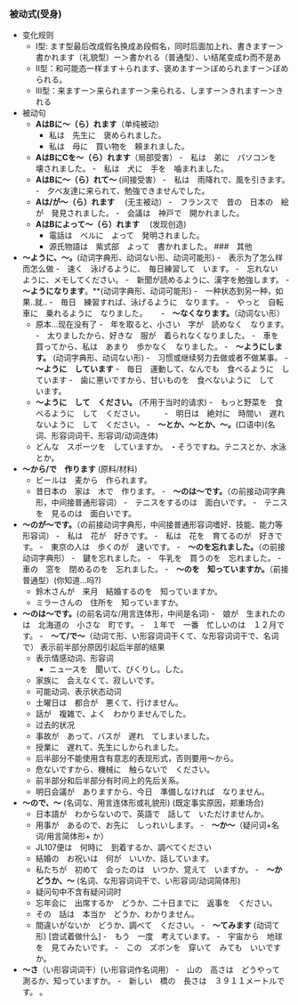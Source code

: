 ### 被动式(受身)
- 变化规则
	- I型: ます型最后改成假名换成あ段假名，同时后面加上れ、書きますー＞書かれます（礼貌型）ー＞書かれる（普通型）、い结尾变成わ而不是あ
	- II型：和可能态一样ます＋られます、褒めますー＞ぼめられますー＞ぼめられる。
	- III型：来ますー＞来られますー＞来られる、しますー＞きれますー＞きれる
- 被动句
	- **AはBに〜（ら）れます**（单纯被动）
		- 私は　先生に　褒められました。
		- 私は　母に　買い物を　頼まれました。 
	- **AはBにCを〜（ら）れます**（局部受害）
		-　私は　弟に　パソコンを　壊されました。
		-　私は　犬に　手を　噛まれました。
	- **AはBに〜（ら）れて〜**  (间接受害）
		-　私は　雨降れで、風を引きます。
		-　夕べ友達に来られて、勉強できませんでした。
	- **Aは/が〜（ら）れます** 　(无主被动）
		-　フランスで　昔の　日本の　絵が　発見されました。
		-　会議は　神戸で　開かれました。　 
	- **AはBによって〜（ら）れます**　 (发现创造)
		- 電話は　ベルに　よって　発明されました。
		- 源氏物語は　紫式部　よって　書かれました。
###　其他
- **〜ように、〜。**(动词字典形、动词ない形、动词可能形)
	-　表示为了怎么样而怎么做
		-　速く　泳げるように、　毎日練習して　います。
		-　忘れない　ように、メモしてください。
		-　新聞が読めるように、漢字を勉強します。
-　**～ようになります**。**(动词字典形、动词可能形)
	-　一种状态到另一种，如果..就..
		-　毎日　練習すれば、泳げるように　なります。
		-　やっと　自転車に　乗れるように　なりました。　　
-　**〜なくなります。**（动词ない形）
	- 原本...现在没有了
		-　年を取ると、小さい　字が　読めなく　なります。
		-　太りましたから、好きな　服が　着られなくなりました。
		-　車を　買ってから、私は　あまり　歩かなく　なりました。
-　**〜ようにします。** (动词字典形、动词ない形)
	-　习惯或继续努力去做或者不做某事。
	-　**〜ように　しています**
		-　毎日　運動して、なんでも　食べるように　しています
		-　歯に悪いですから、甘いものを　食べないように　して　います。　
	- **〜ように　して　ください。** (不用于当时的请求)
		-　もっと野菜を　食べるように　して　ください。  　　
		-　明日は　絶対に　時間い　遅れないように　して　ください。
-　**〜とか、〜とか、〜。**(口语中)(名词、形容词词干、形容词/动词连体)
	- どんな　スポーツを　していますか。	
	・そうですね。テニスとか、水泳とか。 　
-  **〜から/で　作ります** (原料/材料)
	- ビールは　麦から　作られます。
	- 昔日本の　家は　木で　作ります。
-　**〜のは〜です。**（の前接动词字典形，中间接普通形容词）
	-　テニスをするのは　面白いです。
	-　テニスを　見るのは　面白いです。　
- **〜のが〜です。**（の前接动词字典形，中间接普通形容词嗜好、技能、能力等形容词）
	-　私は　花が　好きです。
	-　私は　花を　育てるのが　好きです。
	-　東京の人は　歩くのが　速いです。
-　**〜のを忘れました。**（の前接动词字典形）
	-　鍵を忘れました。
	-　牛乳を　買うのを　忘れました。
	-　車の　窓を　閉めるのを　忘れました。
-　**〜のを　知っていますか。**（前接普通型）(你知道...吗?)
	- 鈴木さんが　来月　結婚するのを　知っていますか。
	- ミラーさんの　住所を　知っていますか。
- **〜のは〜です。**(の前名词な/用言连体形，中间是名词)
	-　娘が　生まれたのは　北海道の　小さな　町です。
	-　１年で　一番　忙しいのは　１２月です。
-　**〜て/で〜**（动词て形、い形容词词干くて、な形容词词干で、名词で） 表示前半部分原因引起后半部的结果
	- 表示情感动词、形容词　
		- ニュースを　聞いて、びくりし。した。
    - 家族に　会えなくて、寂しいです。
	- 可能动词、表示状态动词 
    - 土曜日は　都合が　悪くて、行けません。
    - 話が　複雑で、よく　わかりませんでした。
	- 过去的状况 
    - 事故が　あって、バスが　遅れ　てしまいました。
    - 授業に　遅れて、先生にしかられました。
	- 后半部分不能使用含有意志的表现形式，否则要用〜から。 
    - 危ないですから、機械に　触らないで　ください。
	- 前半部分和后半部分有时间上的先后关系。 
    - 明日会議が　ありますから、今日　準備しなければ　なりません。
- **～ので、〜** (名词な、用言连体形或礼貌形) (既定事实原因，郑重场合)
	- 日本語が　わからないので、英語で　話して　いただけませんか。
	- 用事が　あるので、お先に　しっれいします。
-　**〜か〜**（疑问词+名词/用言简体形+ か）
	- JL107便は　何時に　到着するか、調べてください
	- 結婚の　お祝いは　何が　いいか、話しています。
	- 私たちが　初めて　会ったのは　いつか、覚えて　いますか。
-　**〜かどうか、〜** (名词、な形容词词干で、い形容词/动词简体形)
	- 疑问句中不含有疑问词时
	- 忘年会に　出席するか　どうか、二十日までに　返事を　ください。
	- その　話は　本当か　どうか、わかりません。
	- 間違いがないか　どうか、調べて　ください。
-　**〜てみます** (动词て形) [尝试着做什么]
	-　もう　一度　考えています。
	-　宇宙から　地球を　見てみたいです。
	-　この　ズボンを　穿いて　みても　いいですか。
- **～さ**（い形容词词干）(い形容词作名词用）
	-　山の　高さは　どうやって　測るか、知っていますか。
	-　新しい　橋の　長さは　３９１１メートルです。
 。

